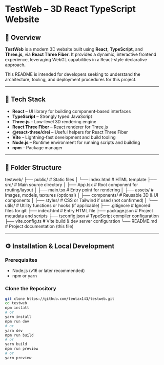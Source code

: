 # TestWeb – 3D React TypeScript Website

## 🧾 Overview

**TestWeb** is a modern 3D website built using **React**, **TypeScript**, and **Three.js**, via **React Three Fiber**. It provides a dynamic, interactive frontend experience, leveraging WebGL capabilities in a React-style declarative approach.

This README is intended for developers seeking to understand the architecture, tooling, and deployment procedures for this project.

---

## 🧰 Tech Stack

- **React** – UI library for building component-based interfaces  
- **TypeScript** – Strongly typed JavaScript  
- **Three.js** – Low-level 3D rendering engine  
- **React Three Fiber** – React renderer for Three.js  
- **@react-three/drei** – Useful helpers for React Three Fiber  
- **Vite** – Lightning-fast development and build tooling  
- **Node.js** – Runtime environment for running scripts and building  
- **npm** – Package manager  

---

## 📁 Folder Structure

testweb/
├── public/ # Static files
│ └── index.html # HTML template
├── src/ # Main source directory
│ ├── App.tsx # Root component for routing/layout
│ ├── main.tsx # Entry point for rendering
│ ├── assets/ # Images, models, textures (optional)
│ ├── components/ # Reusable 3D & UI components
│ ├── styles/ # CSS or Tailwind if used (not confirmed)
│ └── utils/ # Utility functions or hooks (if applicable)
├── .gitignore # Ignored files for git
├── index.html # Entry HTML file
├── package.json # Project metadata and scripts
├── tsconfig.json # TypeScript compiler configuration
├── vite.config.ts # Vite build & dev server configuration
└── README.md # Project documentation (this file)


---

## ⚙️ Installation & Local Development

### Prerequisites

- Node.js (v16 or later recommended)  
- npm or yarn

### Clone the Repository

```bash
git clone https://github.com/tentax143/testweb.git
cd testweb
npm install
# or
yarn install
npm run dev
# or
yarn dev
npm run build
# or
yarn build
npm run preview
# or
yarn preview
